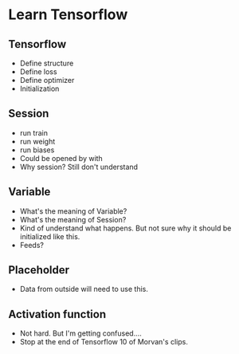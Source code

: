 # Learn Tensorflow 

## Tensorflow
- Define structure
- Define loss
- Define optimizer
- Initialization

## Session
- run train
- run weight
- run biases
- Could be opened by with 
- Why session? Still don't understand

## Variable
- What's the meaning of Variable?
- What's the meaning of Session?
- Kind of understand what happens. But not sure why it should be initialized like this.
- Feeds?

## Placeholder
- Data from outside will need to use this.

## Activation function
- Not hard. But I'm getting confused....
- Stop at the end of Tensorflow 10 of Morvan's clips.

